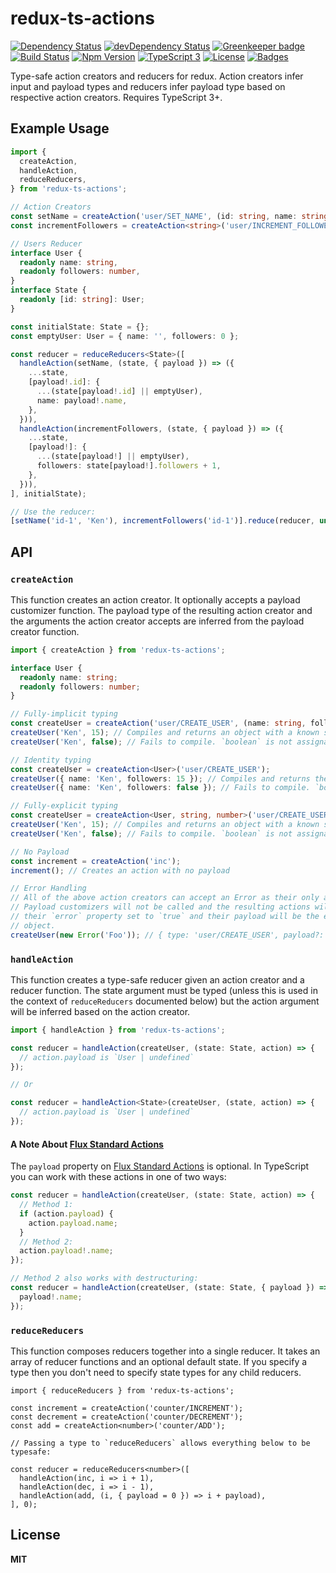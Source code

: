 # redux-ts-actions

[![Dependency Status](https://img.shields.io/david/knpwrs/redux-ts-actions.svg)](https://david-dm.org/knpwrs/redux-ts-actions)
[![devDependency Status](https://img.shields.io/david/dev/knpwrs/redux-ts-actions.svg)](https://david-dm.org/knpwrs/redux-ts-actions#info=devDependencies)
[![Greenkeeper badge](https://badges.greenkeeper.io/knpwrs/redux-ts-actions.svg)](https://greenkeeper.io/)
[![Build Status](https://img.shields.io/travis/knpwrs/redux-ts-actions.svg)](https://travis-ci.org/knpwrs/redux-ts-actions)
[![Npm Version](https://img.shields.io/npm/v/redux-ts-actions.svg)](https://www.npmjs.com/package/redux-ts-actions)
[![TypeScript 3](https://img.shields.io/badge/TypeScript-3-blue.svg)](http://shields.io/)
[![License](https://img.shields.io/badge/license-MIT-blue.svg)](https://opensource.org/licenses/MIT)
[![Badges](https://img.shields.io/badge/badges-8-orange.svg)](http://shields.io/)

Type-safe action creators and reducers for redux. Action creators infer input
and payload types and reducers infer payload type based on respective action
creators. Requires TypeScript 3+.

## Example Usage

```ts
import {
  createAction,
  handleAction,
  reduceReducers,
} from 'redux-ts-actions';

// Action Creators
const setName = createAction('user/SET_NAME', (id: string, name: string) => ({ id, name }));
const incrementFollowers = createAction<string>('user/INCREMENT_FOLLOWERS');

// Users Reducer
interface User {
  readonly name: string,
  readonly followers: number,
}
interface State {
  readonly [id: string]: User;
}

const initialState: State = {};
const emptyUser: User = { name: '', followers: 0 };

const reducer = reduceReducers<State>([
  handleAction(setName, (state, { payload }) => ({
    ...state,
    [payload!.id]: {
      ...(state[payload!.id] || emptyUser),
      name: payload!.name,
    },
  })),
  handleAction(incrementFollowers, (state, { payload }) => ({
    ...state,
    [payload!]: {
      ...(state[payload!] || emptyUser),
      followers: state[payload!].followers + 1,
    },
  })),
], initialState);

// Use the reducer:
[setName('id-1', 'Ken'), incrementFollowers('id-1')].reduce(reducer, undefined);
```

## API

### `createAction`

This function creates an action creator. It optionally accepts a payload
customizer function. The payload type of the resulting action creator and the
arguments the action creator accepts are inferred from the payload creator function.

```ts
import { createAction } from 'redux-ts-actions';

interface User {
  readonly name: string;
  readonly followers: number;
}

// Fully-implicit typing
const createUser = createAction('user/CREATE_USER', (name: string, followers: number) => ({ name, followers }));
createUser('Ken', 15); // Compiles and returns an object with a known shape of { type: 'user/CREATE_USER', payload?: User }
createUser('Ken', false); // Fails to compile. `boolean` is not assignable to `number`.

// Identity typing
const createUser = createAction<User>('user/CREATE_USER');
createUser({ name: 'Ken', followers: 15 }); // Compiles and returns the same object as before
createUser({ name: 'Ken', followers: false }); // Fails to compile. `boolean` is not assignable to `number`.

// Fully-explicit typing
const createUser = createAction<User, string, number>('user/CREATE_USER', (name, followers) => ({ name, followers }));
createUser('Ken', 15); // Compiles and returns an object with a known shape of { type: 'user/CREATE_USER', payload?: { name, followers }}
createUser('Ken', false); // Fails to compile. `boolean` is not assignable to `number`.

// No Payload
const increment = createAction('inc');
increment(); // Creates an action with no payload

// Error Handling
// All of the above action creators can accept an Error as their only argument.
// Payload customizers will not be called and the resulting actions will have
// their `error` property set to `true` and their payload will be the error
// object.
createUser(new Error('Foo')); // { type: 'user/CREATE_USER', payload?: Error, error: true }
```

### `handleAction`

This function creates a type-safe reducer given an action creator and a reducer
function. The state argument must be typed (unless this is used in the context
of `reduceReducers` documented below) but the action argument will be inferred
based on the action creator.

```ts
import { handleAction } from 'redux-ts-actions';

const reducer = handleAction(createUser, (state: State, action) => {
  // action.payload is `User | undefined`
});

// Or

const reducer = handleAction<State>(createUser, (state, action) => {
  // action.payload is `User | undefined`
});
```

#### A Note About [Flux Standard Actions][fsa]

The `payload` property on [Flux Standard Actions][fsa] is optional. In
TypeScript you can work with these actions in one of two ways:

```ts
const reducer = handleAction(createUser, (state: State, action) => {
  // Method 1:
  if (action.payload) {
    action.payload.name;
  }
  // Method 2:
  action.payload!.name;
});

// Method 2 also works with destructuring:
const reducer = handleAction(createUser, (state: State, { payload }) => {
  payload!.name;
});
```

### `reduceReducers`

This function composes reducers together into a single reducer. It takes an
array of reducer functions and an optional default state. If you specify a type
then you don't need to specify state types for any child reducers.

```
import { reduceReducers } from 'redux-ts-actions';

const increment = createAction('counter/INCREMENT');
const decrement = createAction('counter/DECREMENT');
const add = createAction<number>('counter/ADD');

// Passing a type to `reduceReducers` allows everything below to be typesafe:

const reducer = reduceReducers<number>([
  handleAction(inc, i => i + 1),
  handleAction(dec, i => i - 1),
  handleAction(add, (i, { payload = 0 }) => i + payload),
], 0);
```

## License

**MIT**

[fsa]: https://github.com/redux-utilities/flux-standard-action "Flux Standard Action Spec"
